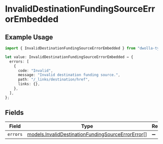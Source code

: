 # InvalidDestinationFundingSourceErrorEmbedded

## Example Usage

```typescript
import { InvalidDestinationFundingSourceErrorEmbedded } from "dwolla-typescript";

let value: InvalidDestinationFundingSourceErrorEmbedded = {
  errors: [
    {
      code: "Invalid",
      message: "Invalid destination funding source.",
      path: "/_links/destination/href",
      links: {},
    },
  ],
};
```

## Fields

| Field                                                                                                        | Type                                                                                                         | Required                                                                                                     | Description                                                                                                  |
| ------------------------------------------------------------------------------------------------------------ | ------------------------------------------------------------------------------------------------------------ | ------------------------------------------------------------------------------------------------------------ | ------------------------------------------------------------------------------------------------------------ |
| `errors`                                                                                                     | [models.InvalidDestinationFundingSourceErrorError](../models/invaliddestinationfundingsourceerrorerror.md)[] | :heavy_minus_sign:                                                                                           | N/A                                                                                                          |